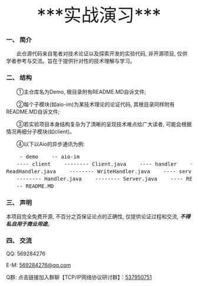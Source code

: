 <center><font size="16">***实战演习***</font></center>


### 一、 简介
　　此仓源代码来自笔者对技术论证以及探索开发的实验代码, 非开源项目, 仅供学者参考与交流。旨在于提供针对性的技术理解与学习。

### 二、 结构
　　①主仓库名为Demo, 根目录附有README.MD自诉文件; 

　　②每个子模块(如aio-im)为某技术理论的论证代码, 其根目录同样附有README.MD自诉文件;

　　③若实验项目本身结构复杂为了清晰的呈现技术难点给广大读者, 可能会根据情况再细分子模块(如client)。
 
　　④以下以Aio的异步通讯为例: 
　　<pre>
　　- demo
　　-- aio-im
　　---- client
　　-------- Client.java
　　---- handler
　　-------- ReadHandler.java
　　-------- WriteHandler.java
　　---- server
　　-------- Handler.java
　　-------- Server.java
　　---- README.MD
　　-- README.MD
　　</pre>
### 三、 声明
本项目完全免费开源, 不百分之百保证论点的正确性, 仅提供论证过程和交流, ***不得私自用于商业用途***。

### 四、 交流
QQ: 569284276

E-M: 569284276@qq.com

Q群: 点击链接加入群聊【TCP/IP网络协议研讨群】：[537950751](https://jq.qq.com/?_wv=1027&k=5vD1Zh6 "５３７９５０７５１")

